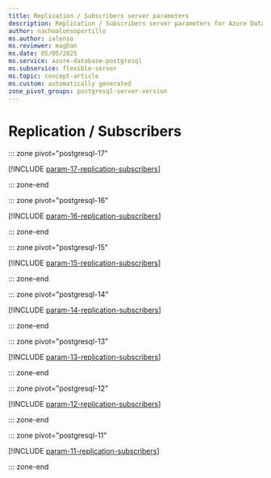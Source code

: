 ```yaml
---
title: Replication / Subscribers server parameters
description: Replication / Subscribers server parameters for Azure Database for PostgreSQL flexible server.
author: nachoalonsoportillo
ms.author: ialonso
ms.reviewer: maghan
ms.date: 05/05/2025
ms.service: azure-database-postgresql
ms.subservice: flexible-server
ms.topic: concept-article
ms.custom: automatically generated
zone_pivot_groups: postgresql-server-version
---
```

# Replication / Subscribers


::: zone pivot="postgresql-17"

[!INCLUDE [param-17-replication-subscribers](./includes/param-17-replication-subscribers.md)]

::: zone-end


::: zone pivot="postgresql-16"

[!INCLUDE [param-16-replication-subscribers](./includes/param-16-replication-subscribers.md)]

::: zone-end


::: zone pivot="postgresql-15"

[!INCLUDE [param-15-replication-subscribers](./includes/param-15-replication-subscribers.md)]

::: zone-end


::: zone pivot="postgresql-14"

[!INCLUDE [param-14-replication-subscribers](./includes/param-14-replication-subscribers.md)]

::: zone-end


::: zone pivot="postgresql-13"

[!INCLUDE [param-13-replication-subscribers](./includes/param-13-replication-subscribers.md)]

::: zone-end


::: zone pivot="postgresql-12"

[!INCLUDE [param-12-replication-subscribers](./includes/param-12-replication-subscribers.md)]

::: zone-end


::: zone pivot="postgresql-11"

[!INCLUDE [param-11-replication-subscribers](./includes/param-11-replication-subscribers.md)]

::: zone-end


